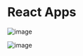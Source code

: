 # React Apps

![image](https://github.com/OleksandrDushnyi/react-practice/assets/129120542/5221603c-04dc-44ce-bfc7-f45a1ef017f5)

![image](https://github.com/OleksandrDushnyi/react-practice/assets/129120542/6ee98af5-565f-49e4-9994-8a96fa5a6878)
